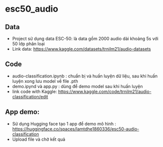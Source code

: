 # esc50_audio
 ## Data
   - Project sử dụng data ESC-50: là data gồm 2000 audio dài khoảng 5s với 50 lớp phân loại
   - Link data: https://www.kaggle.com/datasets/trnilm21/audio-datasets
 ## Code 
   - audio-classification.ipynb : chuẩn bị và huấn luyện dữ liệu, sau khi huấn luyện xong lưu model về file .pth
   - demo.ipynd và app.py : dùng để demo model sau khi huấn luyện
   - link code with Kaggle: https://www.kaggle.com/code/trnilm21/audio-classification/edit
 ## App demo:
   - Sử dụng Hugging face tạo 1 app để demo mô hình : https://huggingface.co/spaces/lamtdhe1860336/esc50-audio-classification
   - Upload file và chờ kết quả 
